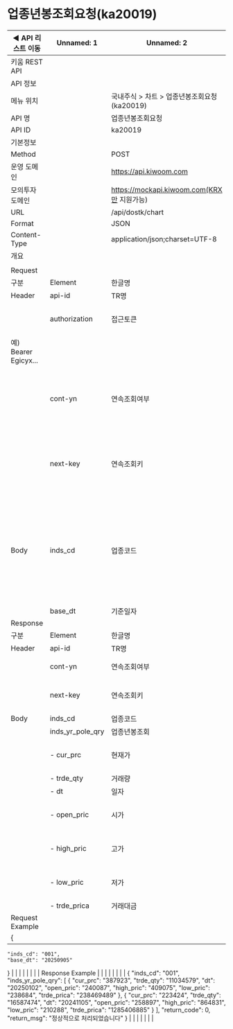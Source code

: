 # 업종년봉조회요청(ka20019)

| ◀ API 리스트 이동 | Unnamed: 1 | Unnamed: 2 | Unnamed: 3 | Unnamed: 4 | Unnamed: 5 | Unnamed: 6 |
| --- | --- | --- | --- | --- | --- | --- |
| 키움 REST API |  |  |  |  |  |  |
| API 정보 |  |  |  |  |  |  |
| 메뉴 위치 |  | 국내주식 > 차트 > 업종년봉조회요청(ka20019) |  |  |  |  |
| API 명 |  | 업종년봉조회요청 |  |  |  |  |
| API ID |  | ka20019 |  |  |  |  |
| 기본정보 |  |  |  |  |  |  |
| Method |  | POST |  |  |  |  |
| 운영 도메인 |  | https://api.kiwoom.com |  |  |  |  |
| 모의투자 도메인 |  | https://mockapi.kiwoom.com(KRX만 지원가능) |  |  |  |  |
| URL |  | /api/dostk/chart |  |  |  |  |
| Format |  | JSON |  |  |  |  |
| Content-Type |  | application/json;charset=UTF-8 |  |  |  |  |
| 개요 |  |  |  |  |  |  |
|  |  |  |  |  |  |  |
| Request |  |  |  |  |  |  |
| 구분 | Element | 한글명 | Type | Required | Length | Description |
| Header | api-id | TR명 | String | Y | 10 |  |
|  | authorization | 접근토큰 | String | Y | 1000 | 토큰 지정시 토큰타입("Bearer") 붙혀서 호출 
 예) Bearer Egicyx... |
|  | cont-yn | 연속조회여부 | String | N | 1 | 응답 Header의 연속조회여부값이 Y일 경우 다음데이터 요청시 응답 Header의 cont-yn값 세팅 |
|  | next-key | 연속조회키 | String | N | 50 | 응답 Header의 연속조회여부값이 Y일 경우 다음데이터 요청시 응답 Header의 next-key값 세팅 |
| Body | inds_cd | 업종코드 | String | Y | 3 | 001:종합(KOSPI), 002:대형주, 003:중형주, 004:소형주 101:종합(KOSDAQ), 201:KOSPI200, 302:KOSTAR, 701: KRX100 나머지 ※ 업종코드 참고 |
|  | base_dt | 기준일자 | String | Y | 8 | YYYYMMDD |
| Response |  |  |  |  |  |  |
| 구분 | Element | 한글명 | Type | Required | Length | Description |
| Header | api-id | TR명 | String | Y | 10 |  |
|  | cont-yn | 연속조회여부 | String | N | 1 | 다음 데이터가 있을시 Y값 전달 |
|  | next-key | 연속조회키 | String | N | 50 | 다음 데이터가 있을시 다음 키값 전달 |
| Body | inds_cd | 업종코드 | String | N | 20 |  |
|  | inds_yr_pole_qry | 업종년봉조회 | LIST | N |  |  |
|  | - cur_prc | 현재가 | String | N | 20 | 지수 값은 소수점 제거 후 100배 값으로 반환 |
|  | - trde_qty | 거래량 | String | N | 20 |  |
|  | - dt | 일자 | String | N | 20 |  |
|  | - open_pric | 시가 | String | N | 20 | 지수 값은 소수점 제거 후 100배 값으로 반환 |
|  | - high_pric | 고가 | String | N | 20 | 지수 값은 소수점 제거 후 100배 값으로 반환 |
|  | - low_pric | 저가 | String | N | 20 | 지수 값은 소수점 제거 후 100배 값으로 반환 |
|  | - trde_prica | 거래대금 | String | N | 20 |  |
| Request Example |  |  |  |  |  |  |
| {
    "inds_cd": "001",
    "base_dt": "20250905"
} |  |  |  |  |  |  |
| Response Example |  |  |  |  |  |  |
| {
    "inds_cd": "001",
    "inds_yr_pole_qry": [
        {
            "cur_prc": "387923",
            "trde_qty": "11034579",
            "dt": "20250102",
            "open_pric": "240087",
            "high_pric": "409075",
            "low_pric": "238684",
            "trde_prica": "238469489"
        },
        {
            "cur_prc": "223424",
            "trde_qty": "16587474",
            "dt": "20241105",
            "open_pric": "258897",
            "high_pric": "864831",
            "low_pric": "210288",
            "trde_prica": "1285406885"
        }
    ],
    "return_code": 0,
    "return_msg": "정상적으로 처리되었습니다"
} |  |  |  |  |  |  |

